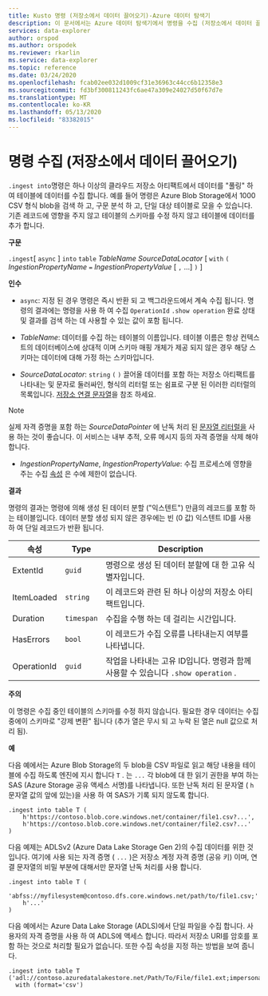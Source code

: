 ```yaml
---
title: Kusto 명령 (저장소에서 데이터 끌어오기)-Azure 데이터 탐색기
description: 이 문서에서는 Azure 데이터 탐색기에서 명령을 수집 (저장소에서 데이터 끌어오기) 하는 방법을 설명 합니다.
services: data-explorer
author: orspod
ms.author: orspodek
ms.reviewer: rkarlin
ms.service: data-explorer
ms.topic: reference
ms.date: 03/24/2020
ms.openlocfilehash: fcab02ee032d1009cf31e36963c44cc6b12358e3
ms.sourcegitcommit: fd3bf300811243fc6ae47a309e24027d50f67d7e
ms.translationtype: MT
ms.contentlocale: ko-KR
ms.lasthandoff: 05/13/2020
ms.locfileid: "83382015"
---
```

# <a name="the-ingest-into-command-pull-data-from-storage"></a>명령 수집 (저장소에서 데이터 끌어오기)

`.ingest into`명령은 하나 이상의 클라우드 저장소 아티팩트에서 데이터를 "풀링" 하 여 테이블에 데이터를 수집 합니다.
예를 들어 명령은 Azure Blob Storage에서 1000 CSV 형식 blob을 검색 하 고, 구문 분석 하 고, 단일 대상 테이블로 모을 수 있습니다.
기존 레코드에 영향을 주지 않고 테이블의 스키마를 수정 하지 않고 테이블에 데이터를 추가 합니다.

**구문**

`.ingest`[ `async` ] `into` `table` *TableName* *SourceDataLocator* [ `with` `(` *IngestionPropertyName* `=` *IngestionPropertyValue* [ `,` ...] `)` ]

**인수**

* `async`: 지정 된 경우 명령은 즉시 반환 되 고 백그라운드에서 계속 수집 됩니다. 명령의 결과에는 명령을 사용 하 여 수집 `OperationId` `.show operation` 완료 상태 및 결과를 검색 하는 데 사용할 수 있는 값이 포함 됩니다.
  
* *TableName*: 데이터를 수집 하는 테이블의 이름입니다.
  테이블 이름은 항상 컨텍스트의 데이터베이스에 상대적 이며 스키마 매핑 개체가 제공 되지 않은 경우 해당 스키마는 데이터에 대해 가정 하는 스키마입니다.

* *SourceDataLocator*: `string` `(` `)` 끌어올 데이터를 포함 하는 저장소 아티팩트를 나타내는 및 문자로 둘러싸인, 형식의 리터럴 또는 쉼표로 구분 된 이러한 리터럴의 목록입니다. [저장소 연결 문자열](../../api/connection-strings/storage.md)을 참조 하세요.

> [!NOTE]
> 실제 자격 증명을 포함 하는 *SourceDataPointer* 에 난독 처리 된 [문자열 리터럴을](../../query/scalar-data-types/string.md#obfuscated-string-literals) 사용 하는 것이 좋습니다.
> 이 서비스는 내부 추적, 오류 메시지 등의 자격 증명을 삭제 해야 합니다.

* *IngestionPropertyName*, *IngestionPropertyValue*: 수집 프로세스에 영향을 주는 수집 [속성](../../../ingestion-properties.md) 은 수에 제한이 없습니다.

**결과**

명령의 결과는 명령에 의해 생성 된 데이터 분할 ("익스텐트") 만큼의 레코드를 포함 하는 테이블입니다.
데이터 분할 생성 되지 않은 경우에는 빈 (0 값) 익스텐트 ID를 사용 하 여 단일 레코드가 반환 됩니다.

|속성       |Type      |Description                                                                |
|-----------|----------|---------------------------------------------------------------------------|
|ExtentId   |`guid`    |명령으로 생성 된 데이터 분할에 대 한 고유 식별자입니다.|
|ItemLoaded |`string`  |이 레코드와 관련 된 하나 이상의 저장소 아티팩트입니다.             |
|Duration   |`timespan`|수집을 수행 하는 데 걸리는 시간입니다.                                     |
|HasErrors  |`bool`    |이 레코드가 수집 오류를 나타내는지 여부를 나타냅니다.                |
|OperationId|`guid`    |작업을 나타내는 고유 ID입니다. 명령과 함께 사용할 수 있습니다 `.show operation` .|

**주의**

이 명령은 수집 중인 테이블의 스키마를 수정 하지 않습니다.
필요한 경우 데이터는 수집 중에이 스키마로 "강제 변환" 됩니다 (추가 열은 무시 되 고 누락 된 열은 null 값으로 처리 됨).

**예**

다음 예에서는 Azure Blob Storage의 두 blob을 CSV 파일로 읽고 해당 내용을 테이블에 수집 하도록 엔진에 지시 합니다 `T` . 는 `...` 각 blob에 대 한 읽기 권한을 부여 하는 SAS (Azure Storage 공유 액세스 서명)를 나타냅니다. 또한 난독 처리 된 문자열 ( `h` 문자열 값의 앞에 있는)을 사용 하 여 SAS가 기록 되지 않도록 합니다.

```kusto
.ingest into table T (
    h'https://contoso.blob.core.windows.net/container/file1.csv?...',
    h'https://contoso.blob.core.windows.net/container/file2.csv?...'
)
```

다음 예제는 ADLSv2 (Azure Data Lake Storage Gen 2)의 수집 데이터를 위한 것입니다. 여기에 사용 되는 자격 증명 ( `...` )은 저장소 계정 자격 증명 (공유 키) 이며, 연결 문자열의 비밀 부분에 대해서만 문자열 난독 처리를 사용 합니다.

```kusto
.ingest into table T (
  'abfss://myfilesystem@contoso.dfs.core.windows.net/path/to/file1.csv;'
    h'...'
)
```

다음 예에서는 Azure Data Lake Storage (ADLS)에서 단일 파일을 수집 합니다.
사용자의 자격 증명을 사용 하 여 ADLS에 액세스 합니다. 따라서 저장소 URI를 암호를 포함 하는 것으로 처리할 필요가 없습니다. 또한 수집 속성을 지정 하는 방법을 보여 줍니다.

```kusto
.ingest into table T ('adl://contoso.azuredatalakestore.net/Path/To/File/file1.ext;impersonate')
  with (format='csv')
```

